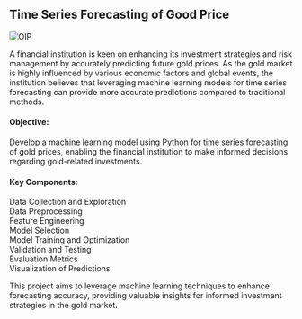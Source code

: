 ## Time Series Forecasting of Good Price

![OIP](https://github.com/Rupalihirdekar/SQL-Project-Music-Store-Analysis/assets/91377756/cc8e7ae3-80ea-4e39-8db4-eaddbcbb2b24)

A financial institution is keen on enhancing its investment strategies and risk management by accurately predicting future gold prices. As the gold market is highly influenced by various economic factors and global events, the institution believes that leveraging machine learning models for time series forecasting can provide more accurate predictions compared to traditional methods.

#### Objective:
Develop a machine learning model using Python for time series forecasting of gold prices, enabling the financial institution to make informed decisions regarding gold-related investments.

#### Key Components:

Data Collection and Exploration<BR>
Data Preprocessing<BR>
Feature Engineering<BR>
Model Selection <BR>
Model Training and Optimization <BR>
Validation and Testing<BR>
Evaluation Metrics<BR>
Visualization of Predictions<BR>

This project aims to leverage machine learning techniques to enhance forecasting accuracy, providing valuable insights for informed investment strategies in the gold market.
